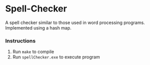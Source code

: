 # Spell-Checker
A spell checker similar to those used in word processing programs. Implemented using a hash map.


### Instructions

1) Run `make` to compile
2) Run `spellChecker.exe` to execute program
